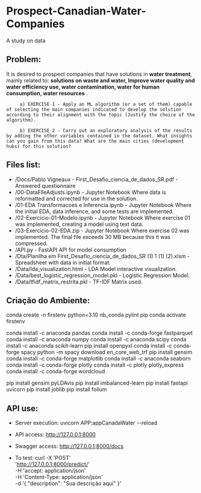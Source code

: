 # Prospect-Canadian-Water-Companies
A study on data

## Problem:

It is desired to prospect companies that have solutions in **water treatment**, mainly related to: **solutions on waste and water, Improve water quality and water efficiency use, water contamination, water for human consumption, water resources** .

         a) EXERCISE 1 - Apply an ML algorithm (or a set of them) capable of selecting the main companies indicated to develop the solution according to their alignment with the topic (Justify the choice of the algorithm).

         b) EXERCISE 2 - Carry out an exploratory analysis of the results by adding the other variables contained in the dataset. What insights can you gain from this data? What are the main cities (development hubs) for this solution?


## Files list:

+ /Docs/Pablo Vigneaux - First_Desafio_ciencia_de_dados_SR.pdf                - Answered questionnaire
+ /00-DataFIleAdjusts.ipynb                                                   - Jupyter Notebook Where data is reformatted and corrected for use in the solution.
+ /01-EDA Transformacoes e Inferencia.ipynb                                   - Jupyter Notebook Where the initial EDA, data inference, and some tests are implemented.
+ /02-Exercicio-01-Modelo.ipynb                                               - Jupyter Notebook Where exercise 01 was implemented, creating a model using text data.
+ /03-Exercicio-02-EDA.zip                                                    - Jupyter Notebook Where exercise 02 was implemented. The final file exceeds 30 MB because this it was compressed.
+ /API.py                                                                     - FastAPI API for model consumption
+ /Dta/Planilha em First_Desafio_ciencia_de_dados_SR (1) 1 (1) (2).xlsm       - Spreadsheet with data in initial format.
+ /Data/lda_visualization.html                                                - LDA Model interactive visualization.
+ /Data/best_logistic_regression_model.pkl                                    - Logistic Regression Model.
+ /Data/tfidf_matrix_restrita.pkl                                             - TF-IDF Matrix used.

## Criação do Ambiente:

conda create -n firstenv python=3.10 nb_conda pylint pip
conda activate firstenv

conda install -c anaconda pandas
conda install -c conda-forge fastparquet
conda install -c anaconda numpy
conda install -c anaconda scipy
conda install -c anaconda scikit-learn
pip install openpyxl
conda install -c conda-forge spacy
python -m spacy download en_core_web_trf
pip install gensim
conda install -c conda-forge matplotlib
conda install -c anaconda seaborn
conda install -c conda-forge plotly
conda install -c plotly plotly_express
conda install -c conda-forge wordcloud

pip install gensim pyLDAvis
pip install imbalanced-learn
pip install fastapi uvicorn
pip install joblib
pip install folium


## API use:

+ Server execution: uvicorn APP:appCanadaWater --reload
+ API access: http://127.0.0.1:8000
+ Swagger access: http://127.0.0.1:8000/docs

+ To test:
 curl -X 'POST' \
  'http://127.0.0.1:8000/predict/' \
  -H 'accept: application/json' \
  -H 'Content-Type: application/json' \
  -d '{
  "description": "Sua descrição aqui"
 }'
